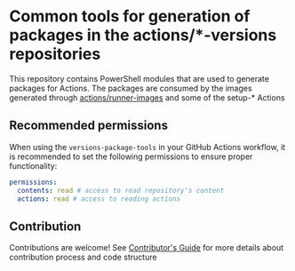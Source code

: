 # Common tools for generation of packages in the actions/*-versions repositories
This repository contains PowerShell modules that are used to generate packages for Actions. The packages are consumed by the images generated through [actions/runner-images](https://github.com/actions/runner-images) and some of the setup-* Actions

## Recommended permissions

When using the `versions-package-tools` in your GitHub Actions workflow, it is recommended to set the following permissions to ensure proper functionality:

```yaml
permissions:
  contents: read # access to read repository's content
  actions: read # access to reading actions 
```

## Contribution
Contributions are welcome! See [Contributor's Guide](./CONTRIBUTING.md) for more details about contribution process and code structure
